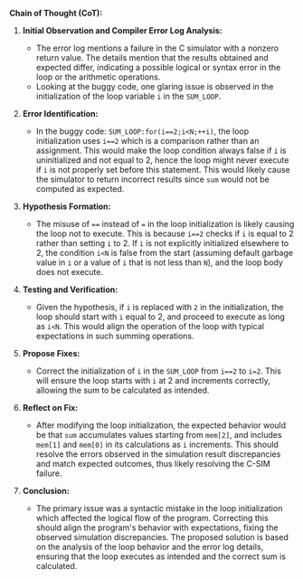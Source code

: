 **Chain of Thought (CoT):**

1. **Initial Observation and Compiler Error Log Analysis:**
    - The error log mentions a failure in the C simulator with a nonzero return value. The details mention that the results obtained and expected differ, indicating a possible logical or syntax error in the loop or the arithmetic operations.
    - Looking at the buggy code, one glaring issue is observed in the initialization of the loop variable `i` in the `SUM_LOOP`.

2. **Error Identification:**
    - In the buggy code: `SUM_LOOP:for(i==2;i<N;++i)`, the loop initialization uses `i==2` which is a comparison rather than an assignment. This would make the loop condition always false if `i` is uninitialized and not equal to 2, hence the loop might never execute if `i` is not properly set before this statement. This would likely cause the simulator to return incorrect results since `sum` would not be computed as expected.

3. **Hypothesis Formation:**
    - The misuse of `==` instead of `=` in the loop initialization is likely causing the loop not to execute. This is because `i==2` checks if `i` is equal to 2 rather than setting `i` to 2. If `i` is not explicitly initialized elsewhere to 2, the condition `i<N` is false from the start (assuming default garbage value in `i` or a value of `i` that is not less than `N`), and the loop body does not execute.

4. **Testing and Verification:**
    - Given the hypothesis, if `i` is replaced with `2` in the initialization, the loop should start with `i` equal to 2, and proceed to execute as long as `i<N`. This would align the operation of the loop with typical expectations in such summing operations.

5. **Propose Fixes:**
    - Correct the initialization of `i` in the `SUM_LOOP` from `i==2` to `i=2`. This will ensure the loop starts with `i` at 2 and increments correctly, allowing the sum to be calculated as intended.

6. **Reflect on Fix:**
    - After modifying the loop initialization, the expected behavior would be that `sum` accumulates values starting from `mem[2]`, and includes `mem[1]` and `mem[0]` in its calculations as `i` increments. This should resolve the errors observed in the simulation result discrepancies and match expected outcomes, thus likely resolving the C-SIM failure.

7. **Conclusion:**
    - The primary issue was a syntactic mistake in the loop initialization which affected the logical flow of the program. Correcting this should align the program's behavior with expectations, fixing the observed simulation discrepancies. The proposed solution is based on the analysis of the loop behavior and the error log details, ensuring that the loop executes as intended and the correct sum is calculated.